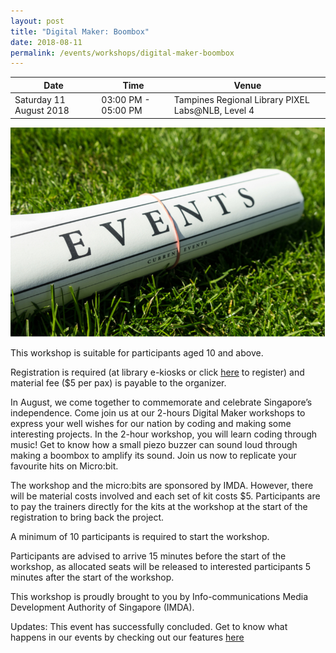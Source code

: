 ```yaml
---
layout: post
title: "Digital Maker: Boombox"
date: 2018-08-11
permalink: /events/workshops/digital-maker-boombox
---
```


| Date | Time | Venue |
|--------|---|---|
| Saturday 11 August 2018 | 03:00 PM - 05:00 PM | Tampines Regional Library PIXEL Labs@NLB, Level 4 |

![hi](/images/events/generic-event-image.jpg)

This workshop is suitable for participants aged 10 and above.

Registration is required (at library e-kiosks or click <a href="https://www.nlb.gov.sg/golibrary2/e/digital-maker-boombox-pixel-labsnlb-28549423" target="_blank">here</a> to register) and material fee ($5 per pax) is payable to the organizer.

In August, we come together to commemorate and celebrate Singapore’s independence.  Come join us at our 2-hours Digital Maker workshops to express your well wishes for our nation by coding and making some interesting projects. In the 2-hour workshop, you will learn coding through music! Get to know how a small piezo buzzer can sound loud through making a boombox to amplify its sound. Join us now to replicate your favourite hits on Micro:bit.

The workshop and the micro:bits are sponsored by IMDA.  However, there will be material costs involved and each set of kit costs $5.  Participants are to pay the trainers directly for the kits at the workshop at the start of the registration to bring back the project.

A minimum of 10 participants is required to start the workshop.

Participants are advised to arrive 15 minutes before the start of the workshop, as allocated seats will be released to interested participants 5 minutes after the start of the workshop.
 
This workshop is proudly brought to you by Info-communications Media Development Authority of Singapore (IMDA).

Updates: This event has successfully concluded. Get to know what happens in our events by checking out our features <a href="" target="_blank">here</a>

